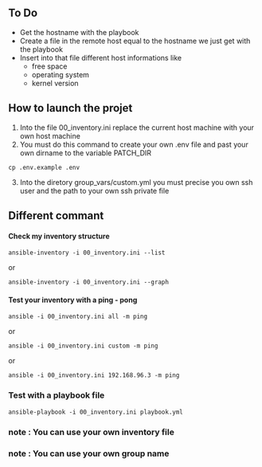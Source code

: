 ## To Do

- Get the hostname with the playbook
- Create a file in the remote host equal to the hostname we just get with the playbook
- Insert into that file different host informations like 
    - free space
    - operating system
    - kernel version


## How to launch the projet

1. Into the file 00_inventory.ini replace the current host machine with your own host machine
2. You must do this command to create your own .env file and past your own dirname to the variable PATCH_DIR
```
cp .env.example .env 
```
3. Into the diretory group_vars/custom.yml you must precise you own ssh user and the path to your own ssh private file


## Different commant 

#### Check my inventory structure 
```
ansible-inventory -i 00_inventory.ini --list
```
or
```
ansible-inventory -i 00_inventory.ini --graph
```

#### Test your inventory with a ping - pong
```
ansible -i 00_inventory.ini all -m ping
```
or
```
ansible -i 00_inventory.ini custom -m ping
```
or
```
ansible -i 00_inventory.ini 192.168.96.3 -m ping
```

### Test with a playbook file
```
ansible-playbook -i 00_inventory.ini playbook.yml
```

### note : You can use your own inventory file 
### note : You can use your own group name
